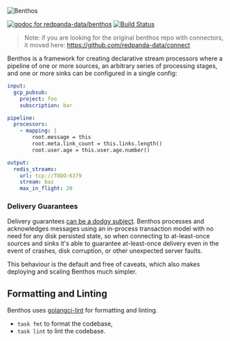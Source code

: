 ![Benthos](icon.png "Benthos")

[![godoc for redpanda-data/benthos][godoc-badge]][godoc-url]
[![Build Status][actions-badge]][actions-url]

> Note: if you are looking for the original benthos repo with connectors, it moved here: https://github.com/redpanda-data/connect


Benthos is a framework for creating declarative stream processors where a pipeline of one or more sources, an arbitrary series of processing stages, and one or more sinks can be configured in a single config:

```yaml
input:
  gcp_pubsub:
    project: foo
    subscription: bar

pipeline:
  processors:
    - mapping: |
        root.message = this
        root.meta.link_count = this.links.length()
        root.user.age = this.user.age.number()

output:
  redis_streams:
    url: tcp://TODO:6379
    stream: baz
    max_in_flight: 20
```

### Delivery Guarantees

Delivery guarantees [can be a dodgy subject](https://youtu.be/QmpBOCvY8mY). Benthos processes and acknowledges messages using an in-process transaction model with no need for any disk persisted state, so when connecting to at-least-once sources and sinks it's able to guarantee at-least-once delivery even in the event of crashes, disk corruption, or other unexpected server faults.

This behaviour is the default and free of caveats, which also makes deploying and scaling Benthos much simpler.

## Formatting and Linting

Benthos uses [golangci-lint][golangci-lint] for formatting and linting.

- `task fmt` to format the codebase,
- `task lint` to lint the codebase.

[godoc-badge]: https://pkg.go.dev/badge/github.com/redpanda-data/benthos/v4/public
[godoc-url]: https://pkg.go.dev/github.com/redpanda-data/benthos/v4/public
[actions-badge]: https://github.com/redpanda-data/benthos/actions/workflows/test.yml/badge.svg
[actions-url]: https://github.com/redpanda-data/benthos/actions/workflows/test.yml

[golangci-lint]: https://golangci-lint.run/
